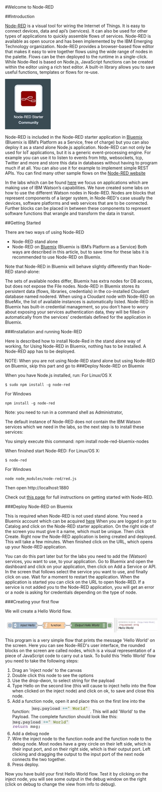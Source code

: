 
#Welcome to Node-RED

##Introduction

[Node-RED](nodered.org) is a visual tool for wiring the Internet of Things. It is easy to connect devices, data and api’s (services). It can also be used for other types of applications to quickly assemble flows of services. Node-RED is available as open source and has been implemented by the IBM Emerging Technology organization.
Node-RED provides a browser-based flow editor that makes it easy to wire together flows using the wide range of nodes in the palette. Flows can be then deployed to the runtime in a single-click.
While Node-Red is based on Node.js, JavaScript functions can be created within the editor using a rich text editor.
A built-in library allows you to save useful functions, templates or flows for re-use.

![NodeRedStarter](images/noderedstarter.jpg)

Node-RED is included in the Node-RED starter application in [Bluemix](http://ibm.biz/bluemixnl) (Bluemix is IBM’s Platform as a Service, free of charge) but you can also deploy it as a stand alone Node.js application. 
Node-RED can not only be used for IoT applications, but it is a generic event-processing engine. For example you can use it to listen to events from http, websockets, tcp, Twitter and more and store this data in databases without having to program much if at all. You can also use it for example to implement simple REST APIs. You can find many other sample flows on the [Node-RED website](flows.nodered.org) <Link to website>

In the labs which can be found [here](../../../../Watson-Node-Red-Samples) we focus on applications which are making use of IBM Watson’s capabilities.
We have created some labs on how to use the different Watson nodes in Node-RED. 
Nodes are blocks that represent components of a larger system, in Node-RED's case usually the devices, software platforms and web services that are to be connected. Further blocks can be placed in between these components to represent software functions that wrangle and transform the data in transit.

##Getting Started

There are two ways of using Node-RED
-	Node-RED stand alone
-	Node-RED on [Bluemix](http://ibm.biz/bluemixnl) (Bluemix is IBM’s Platform as a Service)
Both ways are described in this article, but to save time for these labs it is recommended to use Node-RED on Bluemix.

Note that Node-RED in Bluemix will behave slightly differently than Node-RED stand-alone:

The sets of available nodes differ, Bluemix has extra nodes for DB access, but does not expose the File nodes.
Node-RED in Bluemix stores its persistent data (flows, libraries, credentials) in the co-installed Cloudant database named nodered. When using a Cloudant node with Node-RED on BlueMix, the list of available instances is automatically listed.
Node-RED in Bluemix has built-in credential management, so you don't have to worry about exposing your services authentication data, they will be filled-in automatically from the services' credentials defined for the application in Bluemix.


###Installation and running Node-RED

Here is described how to install Node-Red in the stand alone way of working, for Using Node-RED in Bluemix, nothing has to be installed. A Node-RED app has to be deployed. 

NOTE: When you are not using Node-RED stand alone but using Node-RED on Bluemix, skip this part and go to ###Deploy Node-RED on Bluemix


When you have Node.js installed, run:
For Linux/OS X 

    $ sudo npm install -g node-red

For Windows

    npm install -g node-red

Note: you need to run in a command shell as Administrator,

The default instance of Node-RED does not contain the IBM Watson services which we need in the labs, so the next step is to install these services:

You simply execute this command: npm install node-red-bluemix-nodes

When finished start Node-RED:
For Linux/OS X: 

    $ node-red

For Windows

    node node_modules/node-red/red.js

 Then open http://localhost:1880

Check out [this page](http://nodered.org/docs/getting-started/) for full instructions on getting started with Node-RED.


###Deploy Node-RED on Bluemix

This is required when Node-RED is not used stand alone. 
You need a Bluemix account which can be acquired [here](http://ibm.biz/bluemixnl)
When you are logged in got to Catalog and click on the Node-RED starter application.
On the right side of the screen you must give it a name, which must be unique. Then click Create.
Right now the Node-RED application is being created and deployed. This will take a few minutes. When finished click on the URL, which opens up your Node-RED application.

You can do this part later but for the labs you need to add the (Watson) services, you want to use, to your application. Go to Bluemix and open the dashboard and click on your application, then click on Add a Service or API. In the screen that follows select the service you want to use, and finally click on use. Wait for a moment to restart the application. When the application is started you can click on the URL to open Node-RED. If a service is not added you to the Node-RED application, you will get an error or a node is asking for credentials depending on the type of node.


###Creating your first flow

We will create a Hello World flow.

![HelloWorldFlowT](images/HelloWorldFlow.jpg)

This program is a very simple flow that prints the message 'Hello World' on the screen. 
Here you can see Node-RED's user interface,  the rounded blocks on the screen are called nodes, which is a visual representation of a piece of JavaScript code to carry out a task.
To build this 'Hello World' flow you need to take the following steps:

 1. Drag an 'inject node' to the canvas
 2. Double click this node to see the options
 3. Use the drop-dwon, to select string for the payload
 4. Type Hello on the second line
(this will cause to inject hello into the flow when clicked on the inject node) and click on ok, to save and close this node.
 5. Add a function node, open it and place this on the first line into the function: ![HelloWorld](images/addlinefunc.jpg). This will add 'World' to the Payload. The complete function should look like this: ![HelloWorld](images/completeHWfunc.jpg) 
 6. Add a debug node
 7. Wire the inject node to the function node and the function node to the debug node. Most nodes have a grey circle on their left side, which is their input port, and on their right side, which is their output port. Left clicking and dragging the output to the input port of the next node connects the two together.
 8. Press deploy.
 
Now you have build your first Hello World flow. Test it by clicking on the inject node, you will see some output in the debug window on the right (click on debug to change the view from info to debug).



    


